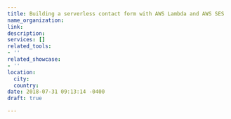 ```yaml
---
title: Building a serverless contact form with AWS Lambda and AWS SES
name_organization: 
link: 
description: 
services: []
related_tools:
- ''
related_showcase:
- ''
location:
  city: 
  country: 
date: 2018-07-31 09:13:14 -0400
draft: true

---
```

